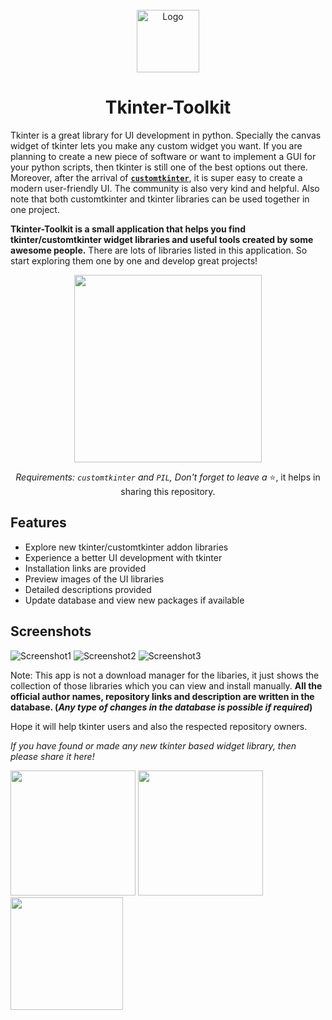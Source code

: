 <!-- PROJECT LOGO -->
<br />
<div align="center">
  <img src="https://github.com/Akascape/tkinter-toolkit/assets/89206401/3cdb512e-918f-4935-bbbc-ecc05a17701d" alt="Logo" width="100" height="100">
  <h1 align="center">Tkinter-Toolkit</h1>
</div>

Tkinter is a great library for UI development in python. Specially the canvas widget of tkinter lets you make any custom widget you want. If you are planning to create a new piece of software or want to implement a GUI for your python scripts, then tkinter is still one of the best options out there. Moreover, after the arrival of [**`customtkinter`**](https://github.com/TomSchimansky/CustomTkinter), it is super easy to create a modern user-friendly UI. The community is also very kind and helpful. Also note that both customtkinter and tkinter libraries can be used together in one project.


**Tkinter-Toolkit is a small application that helps you find tkinter/customtkinter widget libraries and useful tools created by some awesome people.** There are lots of libraries listed in this application. So start exploring them one by one and develop great projects! 

<div align="center">
  
[<img src="https://img.shields.io/badge/DOWNLOAD-Tkinter_Toolkit-informational?&color=38568b&logo=Python&logoColor=yellow" width="300">](https://github.com/Akascape/tkinter-toolkit/archive/refs/heads/main.zip)

*Requirements: `customtkinter` and `PIL`,*
*Don't forget to leave a* ⭐, it helps in sharing this repository.
</div>

## Features
- Explore new tkinter/customtkinter addon libraries
- Experience a better UI development with tkinter
- Installation links are provided
- Preview images of the UI libraries
- Detailed descriptions provided
- Update database and view new packages if available

## Screenshots
![Screenshot1](https://github.com/Akascape/tkinter-toolkit/assets/89206401/fa4c6fbd-707d-468e-9f85-6c7b8ab15ceb)
![Screenshot2](https://github.com/Akascape/tkinter-toolkit/assets/89206401/1884b4da-37c5-4b2c-ade4-4dd8b9012fa5)
![Screenshot3](https://github.com/Akascape/tkinter-toolkit/assets/89206401/3349b82d-9b92-4a26-82e5-9e54f3ebaf60)

Note: This app is not a download manager for the libaries, it just shows the collection of those libraries which you can view and install manually. **All the official author names, repository links and description are written in the database. (_Any type of changes in the database is possible if required_)**

Hope it will help tkinter users and also the respected repository owners. 

_If you have found or made any new tkinter based widget library, then please share it here!_

[<img src="https://img.shields.io/badge/ADD-NEW_LIBRARY-informational?&color=black&style=for-the-badge" width="200">](https://github.com/Akascape/tkinter-toolkit/discussions/new?category=add-this)
[<img src="https://img.shields.io/badge/Made_With-Tkinter-informational?&color=df0001&style=for-the-badge" width="200">](https://docs.python.org/3/library/tkinter.html)
[<img src="https://img.shields.io/badge/APP_LICENSE-MIT-informational?&color=green&style=for-the-badge" width="180">](https://github.com/Akascape/tkinter-toolkit/blob/main/LICENSE)
